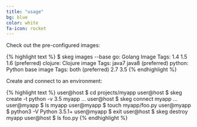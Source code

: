 ```yaml
---
title: "usage"
bg: blue
color: white
fa-icon: rocket
---
```


Check out the pre-configured images:

{% highlight text %}
$ skeg images --base
go: Golang Image
  Tags:
    1.4
    1.5
    1.6 (preferred)
clojure: Clojure image
  Tags:
    java7
    java8 (preferred)
python: Python base image
  Tags:
    both (preferred)
    2.7
    3.5
{% endhighlight %}

Create and connect to an environment:

{% highlight text %}
user@host $ cd projects/myapp
user@host $ skeg create -t python -v 3.5 myapp
...
user@host $ skeg connect myapp
...
user@myapp $ ls
myapp
user@myapp $ touch myapp/foo.py
user@myapp $ python3 -V
Python 3.5.1+
user@myapp $ exit
user@host $ skeg destroy myapp
user@host $ ls
foo.py
{% endhighlight %}
